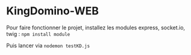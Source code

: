 # KingDomino-WEB

Pour faire fonctionner le projet, installez les modules express, socket.io, twig : ```npm install module```

Puis lancer via ```nodemon testKD.js```
